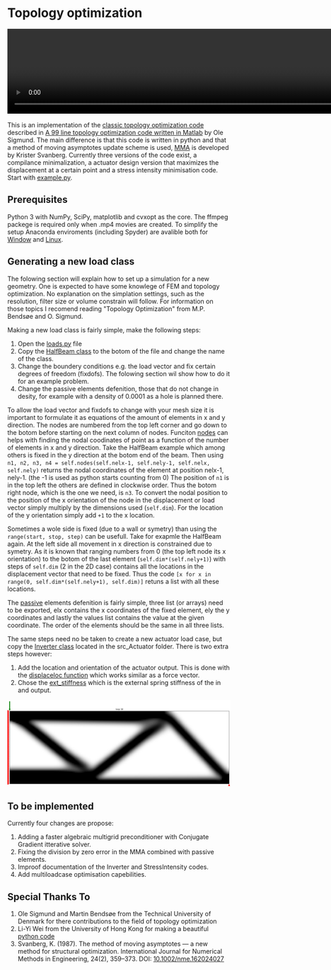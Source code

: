 # Topology optimization #

<video src="./img/topopt.mp4" width="960" height="192" controls preload></video>

This is an implementation of the [classic topology optimization code](http://www.topopt.dtu.dk/) described in [A 99 line topology optimization code written in Matlab](http://www.topopt.dtu.dk/files/matlab.pdf) by Ole Sigmund. The main difference is that this code is written in python and that a method of moving asymptotes update scheme is used, [MMA](https://doi.org/10.1002/nme.1620240207) is developed by Krister Svanberg. Currently three versions of the code exist, a compilance minimalization, a actuator design version that maximizes the displacement at a certain point and a stress intensity minimisation code.
Start with [example.py](./src_Compliance/example.py).

## Prerequisites ##
Python 3 with NumPy, SciPy, matplotlib and cvxopt as the core. The ffmpeg packege is required only when .mp4 movies are created. To simplify the setup Anaconda enviroments (including Spyder) are avalible both for [Window](./anaconda/TopOpt_Windows.yml) and [Linux](./anaconda/TopOpt_Linux.yml).

## Generating a new load class ##
The folowing section will explain how to set up a simulation for a new geometry. One is expected to have some knowlege of FEM and topology optimization. No explanation on the simplation settings, such as the resolution, filter size or volume constrain will follow. For information on those topics I recomend reading "Topology Optimization" from M.P. Bends&#248;e and O. Sigmund.

Making a new load class is fairly simple, make the following steps:
 1. Open the [loads.py](./src_Compliance/loads.py) file
 2. Copy the [HalfBeam class](https://github.com/AJJLagerweij/topopt/blob/0343ef3eeac7ce95a76d9c00cfbf2ee66c383696/src_Compliance/loads.py#L66-L89) to the botom of the file and change the name of the class.
 3. Change the boundery conditions e.g. the load vector and fix certain degrees of freedom (fixdofs). The folowing section wil show how to do it for an example problem.
 4. Change the passive elements defenition, those that do not change in desity, for example with a density of 0.0001 as a hole is planned there.

To allow the load vector and fixdofs to change with your mesh size it is important to formulate it as equations of the amount of elements in x and y direction. The nodes are numbered from the top left corner and go down to the botom before starting on the next column of nodes. Funciton [nodes](https://github.com/AJJLagerweij/topopt/blob/0343ef3eeac7ce95a76d9c00cfbf2ee66c383696/src_Compliance/loads.py#L27) can helps with finding the nodal coodinates of point as a function of the number of elements in x and y direction. Take the HalfBeam example which among others is fixed in the y direction at the botom end of the beam. Then using `n1, n2, n3, n4 = self.nodes(self.nelx-1, self.nely-1, self.nelx, self.nely)` returns the nodal coordinates of the element at position nelx-1, nely-1. (the -1 is used as python starts counting from 0) The position of `n1` is in the top left the others are defined in clockwise order. Thus the botom right node, which is the one we need, is `n3`. To convert the nodal position to the position of the x orientation of the node in the displacement or load vector simply multiply by the dimensions used (`self.dim`). For the location of the y orientation simply add `+1` to the x location.

Sometimes a wole side is fixed (due to a wall or symetry) than using the `range(start, stop, step)` can be usefull. Take for exapmle the HalfBeam again. At the left side all movement in x direction is constrained due to symetry. As it is known that ranging numbers from 0 (the top left node its x orientation) to the botom of the last element (`self.dim*(self.nely+1)`) with steps of `self.dim` (2 in the 2D case) contains all the locations in the displacement vector that need to be fixed. Thus the code `[x for x in range(0, self.dim*(self.nely+1), self.dim)]` retuns a list with all these locations.

The [passive](https://github.com/AJJLagerweij/topopt/blob/0343ef3eeac7ce95a76d9c00cfbf2ee66c383696/src_Compliance/loads.py#L85-L89) elements defenition is fairly simple, three list (or arrays) need to be exported, elx contains the x coordinates of the fixed element, ely the y coordinates and lastly the values list contains the value at the given coordinate. The order of the elements should be the same in all three lists.

The same steps need no be taken to create a new actuator load case, but copy the [Inverter class](https://github.com/AJJLagerweij/topopt/blob/455e2723b66b0be2c2eea74a514b9ee37709f416/src_Actuator/loads.py#L72-L101) located in the src_Actuator folder. There is two extra steps however:
 1. Add the location and orientation of the actuator output. This is done with the [displaceloc function](https://github.com/AJJLagerweij/topopt/blob/455e2723b66b0be2c2eea74a514b9ee37709f416/src_Actuator/loads.py#L82-L87) which works similar as a force vector.
 2. Chose the [ext_stiffness](https://github.com/AJJLagerweij/topopt/blob/59266aa4b883c275de1d3175ea43ad3af0239c06/src_Actuator/example.py#L18) which is the external spring stiffness of the in and output.

![HalfBeamFBD](./img/FBDExample.png)

## To be implemented ##
Currently four changes are propose:
 1. Adding a faster algebraic multigrid preconditioner with Conjugate Gradient itterative solver.
 2. Fixing the division by zero error in the MMA combined with passive elements.
 3. Improof documentation of the Inverter and StressIntensity codes.
 4. Add multiloadcase optimisation capebilities.

## Special Thanks To ##
 1. Ole Sigmund and Martin Bends&#248;e from the Technical University of Denmark for there contributions to the field of topology optimization
 2. Li-Yi Wei from the University of Hong Kong for making a beautiful [python code](https://github.com/1iyiwei/topopt)
 3. Svanberg, K. (1987). The method of moving asymptotes — a new method for structural optimization. International Journal for Numerical Methods in Engineering, 24(2), 359–373. DOI: [10.1002/nme.162024027](https://doi.org/10.1002/nme.1620240207)
